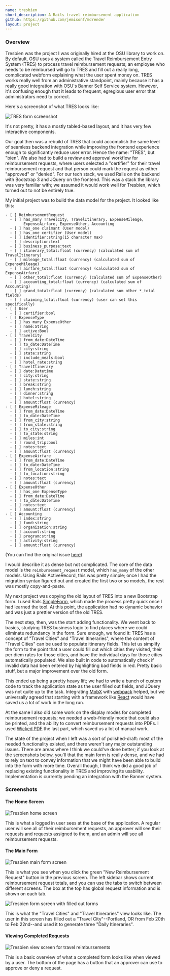 ```yaml
---
name: tresbien
short_description: A Rails travel reimbursement application
github: https://github.com/jemisonf/mdrender
layout: project
---
```


### Overview

Tresbien was the project I was originally hired at the OSU library to work on. By default, OSU uses a system called the Travel Reimbursement Entry System (TRES) to process travel reimbursement requests; an employee who needs to be reimbursed will go to TRES and fill out a really long, complicated webform explaining what the user spent money on. TRES works really well from an administrative standpoint, mainly because it has a really good integration with OSU's Banner Self Service system. However, it's confusing enough that it leads to frequent, egregious user error that administrators need to correct.

Here's a screenshot of what TRES looks like:

![TRES form screenshot](/assets/tres-form.png)

It's not pretty, it has a mostly tabled-based layout, and it has very few interactive components.

Our goal then was a rebuild of TRES that could accomplish the same level of seamless backend integration while improving the frontend experience enough to significantly reduce user error. Hence the name: "TRES", but "bien". We also had to build a review and approval workflow for reimbursement requests, where users selected a "certifier" for their travel reimbursement request and that person could mark the request as either "approved" or "denied". For our tech stack, we used Rails on the backend with Bootstrap 3 and JQuery on the frontend. This was a stack the library was very familiar with; we assumed it would work well for Tresbien, which turned out to not be entirely true.

My initial project was to build the data model for the project. It looked like this:
```
- [ ] ReimbursementRequest 
  - [ ] has_many TravelCity, TravelItinerary, ExpenseMileage, 
        ExpenseAirfare, ExpenseOther, Accounting
  - [ ] has_one claimant (User model)
  - [ ] has_one certifier (User model)
  - [ ] identifier:string(15 character max)
  - [ ] description:text
  - [ ] business_purpose:text
  - [ ] itinerary_total:float (currency) (calculated sum of TravelItinerary)
  - [ ] mileage_total:float (currency) (calculated sum of ExpenseMileage)
  - [ ] airfare_total:float (currency) (calculated sum of ExpenseAirfare)
  - [ ] other_total:float (currency) (calculated sum of ExpenseOther)
  - [ ] accounting_total:float (currency) (calculated sum of Accounting)
  - [ ] grand_total:float (currency) (calculated sum other *_total fields)
  - [ ] claiming_total:float (currency) (user can set this specifically)
- [ ] User 
  - [ ] certifier:bool
- [ ] ExpenseType
  - [ ] has_many ExpenseOther
  - [ ] name:String
  - [ ] active:Bool
- [ ] TravelCity 
  - [ ] from_date:DateTime
  - [ ] to_date:DateTime
  - [ ] city:string
  - [ ] state:string
  - [ ] include_meals:bool
  - [ ] hotel_rate:string
- [ ] TravelItinerary
  - [ ] date:Datetime
  - [ ] city:string
  - [ ] state:string
  - [ ] break:string
  - [ ] lunch:string
  - [ ] dinner:string
  - [ ] hotel:string
  - [ ] amount:float (currency)
- [ ] ExpenseMileage
  - [ ] from_date:DateTime
  - [ ] to_date:DateTime
  - [ ] from_city:string
  - [ ] from_state:string
  - [ ] to_city:string
  - [ ] to_state:string
  - [ ] miles:int
  - [ ] round_trip:bool
  - [ ] notes:text
  - [ ] amount:float (currency)
- [ ] ExpenseAirfare
  - [ ] from_date:DateTime
  - [ ] to_date:DateTime
  - [ ] from_location:string
  - [ ] to_location:string
  - [ ] notes:text
  - [ ] amount:float (currency)
- [ ] ExpenseOther 
  - [ ] has_one ExpenseType
  - [ ] from_date:DateTime
  - [ ] to_date:DateTime
  - [ ] notes:text
  - [ ] amount:float (currency)
- [ ] Accounting
  - [ ] index:string
  - [ ] fund:string
  - [ ] organization:string
  - [ ] account:string
  - [ ] program:string
  - [ ] activity:string
  - [ ] amount:float (currency)
```

(You can find the original issue [here](https://github.com/osulp/tresbien/issues/10))

I would describe it as dense but not complicated. The core of the data model is the `reimbursement_request` model, which `has_many` of the other models. Using Rails ActiveRecord, this was pretty simple; once I had the migration syntax figured out and created the first two or so models, the rest was mostly copy-and-paste.

My next project was copying the old layout of TRES into a new Bootstrap form. I used Rails [SimpleForm](https://github.com/plataformatec/simple_form), which made the process pretty quick once I had learned the tool. At this point, the application had no dynamic behavior and was just a prettier version of the old TRES. 

The next step, then, was the start adding functionality. We went back to basics, studying TRES business logic to find places where we could eliminate redundancy in the form. Sure enough, we found it: TRES has a concept of "Travel Cities" and "Travel Itineraries", where the content of "Travel Cities" can be used to populate itinerary fields. This let us simplify the form to the point that a user could fill out which cities they visited, their per diem rates for those cities, and have the individual days for those cities automatically populated. We also built in code to automatically check if invalid data had been entered by highlighting bad fields in red. Pretty basic stuff, but a major improvement over the old form.

This ended up being a pretty heavy lift; we had to write a bunch of custom code to track the application state as the user filled out fields, and JQuery was not quite up to the task. Integrating [MobX](https://mobx.js.org/) with [webpack](https://webpack.js.org/) helped, but we universally agreed that starting with a framework like [React](https://reactjs.org/) would have saved us a lot of work in the long run.

At the same I also did some work on the display modes for completed reimbursement requests; we needed a web-friendly mode that could also be printed, and the ability to convert reimbursement requests into PDFs. I used [Wicked PDF](https://github.com/mileszs/wicked_pdf) the last part, which saved us a lot of manual work.

The state of the project when I left was a sort of polished-draft: most of the needed functionality existed, and there weren't any major outstanding issues. There are areas where I think we could've done better; if you look at the screenshots below, you'll that the main form is really dense, and we had to rely on text to convey information that we might have been able to build into the form with more time. Overall though, I think we did a good job of replacing existing functionality in TRES and improving its usability. Implementation is currently pending an integration with the Banner system.


### Screenshots

#### The Home Screen

![Tresbien home screen](/assets/tresbien-home-censored.png)

This is what a logged in user sees at the base of the application. A regular user will see all of their reimbursement requests, an approver will see their requests and requests assigned to them, and an admin will see all reimbursement requests.

#### The Main Form

![Tresbien main form screen](/assets/tresbien-form-censored.png)

This is what you see when you click the green "New Reimbursement Request" button in the previous screen. The left sidebar shows current reimbursement request totals, and you can use the tabs to switch between different screens. The box at the top has global request information and is shown on each tab.

![Tresbien form screen with filled out forms](/assets/tresbien-form-2-censored.png)

This is what the "Travel Cities" and "Travel Itineraries" view looks like. The user in this screen has filled out a "Travel City"--Portland, OR from Feb 20th to Feb 22nd--and used it to generate three "Daily Itineraries".

#### Viewing Completed Requests

![Tresbien view screen for travel reimbursements](/assets/tresbien-view.png)

This is a basic overview of what a completed form looks like when viewed by a user. The bottom of the page has a button that an approver can use to approve or deny a request.
